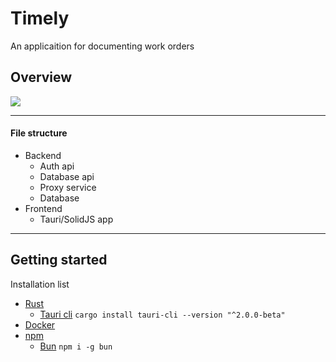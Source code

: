 # Timely

An applicaition for documenting work orders

## Overview

[![](https://mermaid.ink/img/pako:eNp1ktuO0zAQhl_F8hWIpM2hp0QIqWctWkQhXBGvkLeeZi0ldnAc7Zaq787YKWiFRC4Szz9ffs-MfaFHLYDmtDK8fSL3X5nq-sch-MZ7I0npPw9MEXyWZaFrKT4WtxiU8ItXf-3XB1Li60asyg23_JF3QJaHu5u4Lt8cdGcrA8WX-7c3cVsue_v0itqV44PRL2fGBsFvxtTmste6qoF8dvzVSfuykJUK7xRpeQUPTlqS92HYd2B-SEHeEQM_e-hsGH4gq79pUoElta6kGnO0AmXlkVsgjtoytfVMh9v-D9o4I-ejrR4YL--xIicbENLA0RLMtq4Tn90xtfs3y9u2drZSDw5-5q7OlasByxxbw1V30qYhAudJniWOSgrHrpmiAW3ANFwKPMmLGxajWGoDjOa4FHDifW0ZZeqKKLahi7M60tyaHgLat2gJG8nxABuan3jdodpy9V3r5g-EIc0v9IXm6XyUJcksmsXpJJ5HSRzQM83jeTxKojhJ0ukknc_SaHIN6C9vEI0WWZxMskU2jbLpIpmmAcXerTafhrvnr-D1N-Iczas?type=png)](https://mermaid.live/edit#pako:eNp1ktuO0zAQhl_F8hWIpM2hp0QIqWctWkQhXBGvkLeeZi0ldnAc7Zaq787YKWiFRC4Szz9ffs-MfaFHLYDmtDK8fSL3X5nq-sch-MZ7I0npPw9MEXyWZaFrKT4WtxiU8ItXf-3XB1Li60asyg23_JF3QJaHu5u4Lt8cdGcrA8WX-7c3cVsue_v0itqV44PRL2fGBsFvxtTmste6qoF8dvzVSfuykJUK7xRpeQUPTlqS92HYd2B-SEHeEQM_e-hsGH4gq79pUoElta6kGnO0AmXlkVsgjtoytfVMh9v-D9o4I-ejrR4YL--xIicbENLA0RLMtq4Tn90xtfs3y9u2drZSDw5-5q7OlasByxxbw1V30qYhAudJniWOSgrHrpmiAW3ANFwKPMmLGxajWGoDjOa4FHDifW0ZZeqKKLahi7M60tyaHgLat2gJG8nxABuan3jdodpy9V3r5g-EIc0v9IXm6XyUJcksmsXpJJ5HSRzQM83jeTxKojhJ0ukknc_SaHIN6C9vEI0WWZxMskU2jbLpIpmmAcXerTafhrvnr-D1N-Iczas)

---

#### File structure
* Backend
  * Auth api
  * Database api
  * Proxy service
  * Database
* Frontend
  * Tauri/SolidJS app

---

## Getting started

Installation list
* [Rust](https://www.rust-lang.org/tools/install)
  * [Tauri cli](https://beta.tauri.app/references/v2/cli) `cargo install tauri-cli --version "^2.0.0-beta"`
* [Docker](https://docs.docker.com/engine/install)
* [npm](https://docs.npmjs.com/downloading-and-installing-node-js-and-npm)
  * [Bun](https://bun.sh/docs/installation) `npm i -g bun`

